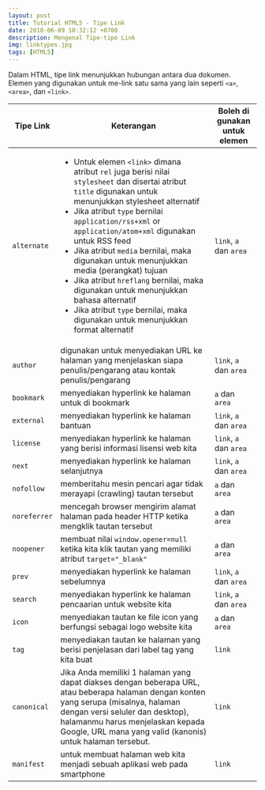 ```yaml
---
layout: post
title: Tutorial HTML5 - Tipe Link
date: 2018-06-09 10:32:12 +0700
description: Mengenal Tipe-tipe Link
img: linktypes.jpg
tags: [HTML5]
---
```

Dalam HTML, tipe link menunjukkan hubungan antara dua dokumen. Elemen yang digunakan untuk me-link satu sama yang lain seperti <code>&lt;a&gt;</code>, <code>&lt;area&gt;</code>, dan <code>&lt;link&gt;</code>.

<table class="table">
  <thead>
    <tr>
      <th scope="col">Tipe Link</th>
      <th scope="col">Keterangan</th>
      <th scope="col">Boleh di gunakan untuk elemen</th>
    </tr>
  </thead>
  <tbody>
    <tr>
      <td><code>alternate</code></td>
      <td>
        <ul>
            <li>Untuk elemen <code>&lt;link&gt;</code> dimana atribut <code>rel</code> juga berisi nilai <code>stylesheet</code> dan disertai atribut <code>title</code> digunakan untuk menunjukkan stylesheet alternatif</li>
            <li>Jika atribut <code>type</code> bernilai <code>application/rss+xml</code> or <code>application/atom+xml</code> digunakan untuk RSS feed</li>
            <li>Jika atribut <code>media</code> bernilai, maka digunakan untuk menunjukkan media (perangkat) tujuan</li>
            <li>Jika atribut <code>hreflang</code> bernilai, maka digunakan untuk menunjukkan bahasa alternatif</li>
            <li>Jika atribut <code>type</code> bernilai, maka digunakan untuk menunjukkan format alternatif</li>
        </ul>
      </td>
      <td><code>link</code>, <code>a</code> dan <code>area</code></td>
    </tr>
    <tr>
      <td><code>author</code></td>
      <td>digunakan untuk menyediakan URL ke halaman yang menjelaskan siapa penulis/pengarang atau kontak penulis/pengarang</td>
      <td><code>link</code>, <code>a</code> dan <code>area</code></td>
    </tr>
    <tr>
      <td><code>bookmark</code></td>
      <td>menyediakan hyperlink ke halaman untuk di bookmark</td>
      <td><code>a</code> dan <code>area</code></td>
    </tr>
    <tr>
      <td><code>external</code></td>
      <td>menyediakan hyperlink ke halaman bantuan</td>
      <td><code>link</code>, <code>a</code> dan <code>area</code></td>
    </tr>
    <tr>
      <td><code>license</code></td>
      <td>menyediakan hyperlink ke halaman yang berisi informasi lisensi web kita</td>
      <td><code>link</code>, <code>a</code> dan <code>area</code></td>
    </tr>
    <tr>
      <td><code>next</code></td>
      <td>menyediakan hyperlink ke halaman selanjutnya</td>
      <td><code>link</code>, <code>a</code> dan <code>area</code></td>
    </tr>
    <tr>
      <td><code>nofollow</code></td>
      <td>memberitahu mesin pencari agar tidak merayapi (crawling) tautan tersebut</td>
      <td><code>a</code> dan <code>area</code></td>
    </tr>
    <tr>
      <td><code>noreferrer</code></td>
      <td>mencegah browser mengirim alamat halaman pada header HTTP ketika mengklik tautan tersebut</td>
      <td><code>a</code> dan <code>area</code></td>
    </tr>
    <tr>
      <td><code>noopener</code></td>
      <td>membuat nilai <code>window.opener=null</code> ketika kita klik tautan yang memiliki atribut <code>target="_blank"</code></td>
      <td><code>a</code> dan <code>area</code></td>
    </tr>
    <tr>
      <td><code>prev</code></td>
      <td>menyediakan hyperlink ke halaman sebelumnya</td>
      <td><code>link</code>, <code>a</code> dan <code>area</code></td>
    </tr>
    <tr>
      <td><code>search</code></td>
      <td>menyediakan hyperlink ke halaman pencaarian untuk website kita</td>
      <td><code>link</code>, <code>a</code> dan <code>area</code></td>
    </tr>
    <tr>
      <td><code>icon</code></td>
      <td>menyediakan tautan ke file icon yang berfungsi sebagai logo website kita</td>
      <td><code>a</code> dan <code>area</code></td>
    </tr>
    <tr>
      <td><code>tag</code></td>
      <td>menyediakan tautan ke halaman yang berisi penjelasan dari label tag yang kita buat</td>
      <td><code>link</code></td>
    </tr>
    <tr>
      <td><code>canonical</code></td>
      <td>Jika Anda memiliki 1 halaman yang dapat diakses dengan beberapa URL, atau beberapa halaman dengan konten yang serupa (misalnya, halaman dengan versi seluler dan desktop), halamanmu harus menjelaskan kepada Google, URL mana yang valid (kanonis) untuk halaman tersebut.</td>
      <td><code>link</code></td>
    </tr>
    <tr>
      <td><code>manifest</code></td>
      <td>untuk membuat halaman web kita menjadi sebuah aplikasi web pada smartphone</td>
      <td><code>link</code></td>
    </tr>
  </tbody>
</table>